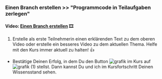 ### **Einen Branch erstellen >> "Programmcode in Teilaufgaben zerlegen"**

#### **Video:**  [Einen Branch erstellen](https://maxeythschulede-my.sharepoint.com/:v:/g/personal/schwaiger_max-eyth-schule_de1/EchAhHMpwphMsYZs8mK8ugEBb-jbvdDL476o4bYkEnopbQ?e=6crjny) 🎞

1.  Erstelle als erste Teilnehmerin einen erklärenden Text zu dem oberen Video oder erstelle ein besseres Video zu dem aktuellen Thema.
Helfe mit den Kurs immer aktuell zu halten! 👍


-   Bestätige Deinen Erfolg, in dem Du den Button ![grafik](https://user-images.githubusercontent.com/78038701/230964845-fc4ace3c-7f16-40ad-8ba1-280b6795fa56.png)
im Kurs auf ![grafik (1)](https://user-images.githubusercontent.com/78038701/230964881-356a6d1e-bd72-4c26-aab5-03a17033ba67.png)
stellst. Dann kannst Du und ich im Kursfortschritt Deinen Wissensstand sehen.

